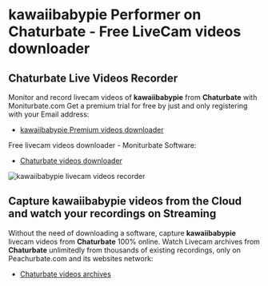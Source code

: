# kawaiibabypie Performer on Chaturbate - Free LiveCam videos downloader

## Chaturbate Live Videos Recorder

Monitor and record livecam videos of **kawaiibabypie** from **Chaturbate** with Moniturbate.com
Get a premium trial for free by just and only registering with your Email address:
* [kawaiibabypie Premium videos downloader](https://moniturbate.com/request-demo-licence-key.html)

Free livecam videos downloader - Moniturbate Software:
* [Chaturbate videos downloader](https://moniturbate.com/moniturbate-download-software.html)

![kawaiibabypie livecam videos recorder](https://peachurnet.com/templates/moniturbate-software.png)


## Capture kawaiibabypie videos from the Cloud and watch your recordings on Streaming

Without the need of downloading a software, capture **kawaiibabypie** livecam videos from **Chaturbate** 100% online.
Watch Livecam archives from **Chaturbate** unlimitedly from thousands of existing recordings, only on Peachurbate.com and its websites network:
* [Chaturbate videos archives](https://peachurnet.com/)
